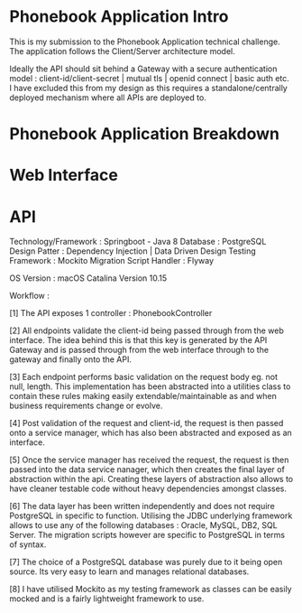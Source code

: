 # Phonebook Application Intro

This is my submission to the Phonebook Application technical challenge. The application follows the Client/Server architecture model. 

Ideally the API should sit behind a Gateway with a secure authentication model : client-id/client-secret | mutual tls | openid connect | basic auth etc. I have excluded this from my design as this requires a standalone/centrally deployed mechanism where all APIs are deployed to. 

# Phonebook Application Breakdown



# Web Interface



# API

Technology/Framework : Springboot - Java 8
Database : PostgreSQL
Design Patter : Dependency Injection | Data Driven Design
Testing Framework : Mockito
Migration Script Handler : Flyway

OS Version : macOS Catalina Version 10.15

Workflow : 

[1] The API exposes 1 controller : PhonebookController 

[2] All endpoints validate the client-id being passed through from the web interface. The idea behind this is that this key is generated by the API Gateway and is passed through from the web interface through to the gateway and finally onto the API. 

[3] Each endpoint performs basic validation on the request body eg. not null, length. This implementation has been abstracted into a utilities class to contain these rules making easily extendable/maintainable as and when business requirements change or evolve.

[4] Post validation of the request and client-id, the request is then passed onto a service manager, which has also been abstracted and exposed as an interface.

[5] Once the service manager has received the request, the request is then passed into the data service nanager, which then creates the final layer of abstraction within the api. Creating these layers of abstraction also allows to have cleaner testable code without heavy dependencies amongst classes.

[6] The data layer has been written independently and does not require PostgreSQL in specific to function. Utilising the JDBC underlying framework allows to use any of the following databases : Oracle, MySQL, DB2, SQL Server. The migration scripts however are specific to PostgreSQL in terms of syntax. 

[7] The choice of a PostgreSQL database was purely due to it being open source. Its very easy to learn and manages relational databases. 

[8] I have utilised Mockito as my testing framework as classes can be easily mocked and is a fairly lightweight framework to use.






